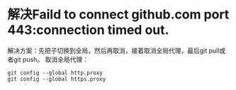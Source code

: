 # 解决Faild to connect github.com port 443:connection timed out.
解决方案：先把子切换到全局，然后再取消，接着取消全局代理，最后git pull或者git push。
取消全局代理：
```git
git config --global http.proxy
git config --global https.proxy
```
